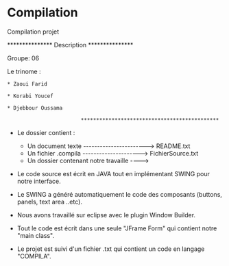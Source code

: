# Compilation
Compilation projet

 ***************  Description  ***************
 
Groupe:  06

Le trinome :

	* Zaoui Farid
	
	* Korabi Youcef
	
	* Djebbour Oussama

  		                    *********************************************

* Le dossier contient :

	- Un document texte -----------------------> README.txt
	- Un fichier .compila ---------------------> FichierSource.txt
	- Un dossier contenant notre travaille ----> 
* Le code source est écrit en JAVA tout en implémentant SWING pour notre interface.
* Le SWING a généré automatiquement le code des composants (buttons, panels, text area ..etc).
* Nous avons travaillé sur eclipse avec le plugin Window Builder.
* Tout le code est écrit dans une seule "JFrame Form" qui contient notre "main class".
* Le projet est suivi d'un fichier .txt qui contient un code en langage "COMPILA".
